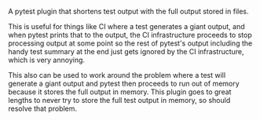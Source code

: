 A pytest plugin that shortens test output with the full output stored in files.

This is useful for things like CI where a test generates a giant output, and
when pytest prints that to the output, the CI infrastructure proceeds to stop
processing output at some point so the rest of pytest's output including the
handy test summary at the end just gets ignored by the CI infrastructure,
which is very annoying.

This also can be used to work around the problem where a test will generate a
giant output and pytest then proceeds to run out of memory because it stores
the full output in memory. This plugin goes to great lengths to never try to
store the full test output in memory, so should resolve that problem.